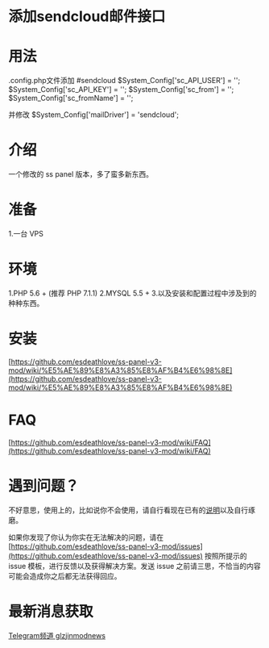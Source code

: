 # 添加sendcloud邮件接口

# 用法
.config.php文件添加
#sendcloud
$System_Config['sc_API_USER'] = '';
$System_Config['sc_API_KEY'] = '';
$System_Config['sc_from'] = '';
$System_Config['sc_fromName'] = '';

并修改
$System_Config['mailDriver'] = 'sendcloud';


# 介绍

一个修改的 ss panel 版本，多了蛮多新东西。

# 准备

1.一台 VPS

# 环境

1.PHP 5.6 + (推荐 PHP 7.1.1)
2.MYSQL 5.5 + 
3.以及安装和配置过程中涉及到的种种东西。

# 安装

[https://github.com/esdeathlove/ss-panel-v3-mod/wiki/%E5%AE%89%E8%A3%85%E8%AF%B4%E6%98%8E](https://github.com/esdeathlove/ss-panel-v3-mod/wiki/%E5%AE%89%E8%A3%85%E8%AF%B4%E6%98%8E)

# FAQ

[https://github.com/esdeathlove/ss-panel-v3-mod/wiki/FAQ](https://github.com/esdeathlove/ss-panel-v3-mod/wiki/FAQ)

# 遇到问题？

不好意思，使用上的，比如说你不会使用，请自行看现在已有的[说明](https://github.com/esdeathlove/ss-panel-v3-mod/wiki/)以及自行琢磨。

如果你发现了你认为你实在无法解决的问题，请在 [https://github.com/esdeathlove/ss-panel-v3-mod/issues](https://github.com/esdeathlove/ss-panel-v3-mod/issues) 按照所提示的 issue 模板，进行反馈以及获得解决方案。发送 issue 之前请三思，不恰当的内容可能会造成你之后都无法获得回应。

# 最新消息获取

[Telegram频道 glzjinmodnews](https://t.me/glzjinmodnews)

